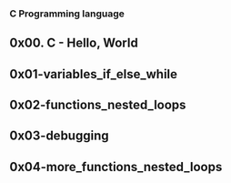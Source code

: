 ### C Programming language

## 0x00. C - Hello, World
## 0x01-variables_if_else_while
## 0x02-functions_nested_loops
## 0x03-debugging
## 0x04-more_functions_nested_loops
